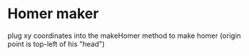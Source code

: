 # Homer maker

plug xy coordinates into the makeHomer method to make homer (origin point is top-left of his "head")
